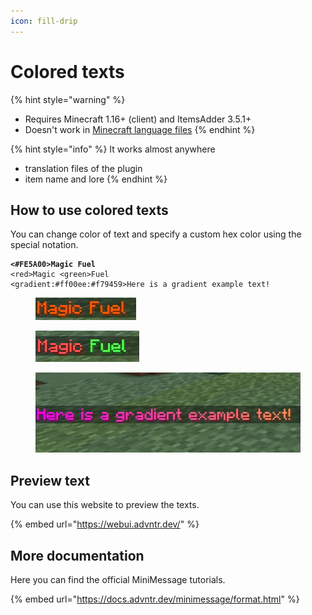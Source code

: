 ```yaml
---
icon: fill-drip
---
```


# Colored texts

{% hint style="warning" %}
* Requires Minecraft 1.16+ (client) and ItemsAdder 3.5.1+
* Doesn't work in [Minecraft language files](minecraft-language-files.md)
{% endhint %}

{% hint style="info" %}
It works almost anywhere

* translation files of the plugin
* item name and lore
{% endhint %}

## How to use colored texts

You can change color of text and specify a custom hex color using the special notation.

<pre><code><strong>&#x3C;#FE5A00>Magic Fuel
</strong>&#x3C;red>Magic &#x3C;green>Fuel
&#x3C;gradient:#ff00ee:#f79459>Here is a gradient example text!
</code></pre>

<div><figure><img src="../.gitbook/assets/image (3) (1).png" alt=""><figcaption></figcaption></figure> <figure><img src="../.gitbook/assets/image (2) (1) (1).png" alt=""><figcaption></figcaption></figure> <figure><img src="../.gitbook/assets/image (45).png" alt=""><figcaption></figcaption></figure></div>

## Preview text

You can use this website to preview the texts.

{% embed url="https://webui.advntr.dev/" %}

## More documentation

Here you can find the official MiniMessage tutorials.

{% embed url="https://docs.advntr.dev/minimessage/format.html" %}
